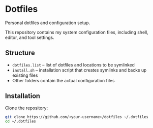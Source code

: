 # Dotfiles

Personal dotfiles and configuration setup.

This repository contains my system configuration files, including shell, editor, and tool settings.

## Structure

- `dotfiles.list` – list of dotfiles and locations to be symlinked
- `install.sh` – installation script that creates symlinks and backs up existing files
- Other folders contain the actual configuration files

## Installation

Clone the repository:

```sh
git clone https://github.com/<your-username>/dotfiles ~/.dotfiles
cd ~/.dotfiles
